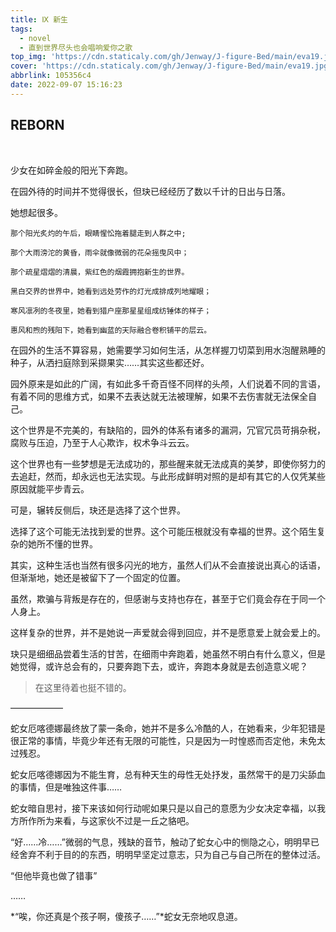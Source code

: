 ```yaml
---
title: Ⅸ 新生
tags:
  - novel
  - 直到世界尽头也会唱响爱你之歌
top_img: 'https://cdn.staticaly.com/gh/Jenway/J-figure-Bed/main/eva19.jpg'
cover: 'https://cdn.staticaly.com/gh/Jenway/J-figure-Bed/main/eva19.jpg'
abbrlink: 105356c4
date: 2022-09-07 15:16:23
---
```

REBORN
---

<meting-js
    server="netease"
    type="song"
    autoplay="true"
    id="25704085">  
</meting-js>

少女在如碎金般的阳光下奔跑。

在园外待的时间并不觉得很长，但玦已经经历了数以千计的日出与日落。

她想起很多。

	那个阳光炙灼的午后，眼睛惺忪拖着腿走到人群之中;

	那个大雨滂沱的黄昏，雨伞就像微弱的花朵摇曳风中；

	那个疏星熠熠的清晨，紫红色的烟霞拥抱新生的世界。

	黑白交界的世界中，她看到远处劳作的灯光成排成列地耀眼；

	寒风凛冽的冬夜里，她看到猎户座那星星组成纺锤体的样子；

	惠风和煦的残阳下，她看到幽蓝的天际融合卷积铺平的层云。

在园外的生活不算容易，她需要学习如何生活，从怎样握刀切菜到用水泡醒熟睡的种子，从洒扫庭除到采撷果实……其实这些都还好。

园外原来是如此的广阔，有如此多千奇百怪不同样的头颅，人们说着不同的言语，有着不同的思维方式，如果不去表达就无法被理解，如果不去伤害就无法保全自己。

这个世界是不完美的，有缺陷的，园外的体系有诸多的漏洞，冗官冗员苛捐杂税，腐败与压迫，乃至于人心欺诈，权术争斗云云。

这个世界也有一些梦想是无法成功的，那些醒来就无法成真的美梦，即使你努力的去追赶，然而，却永远也无法实现。与此形成鲜明对照的是却有其它的人仅凭某些原因就能平步青云。

可是，辗转反侧后，玦还是选择了这个世界。

选择了这个可能无法找到爱的世界。这个可能压根就没有幸福的世界。这个陌生复杂的她所不懂的世界。

其实，这种生活也当然有很多闪光的地方，虽然人们从不会直接说出真心的话语，但渐渐地，她还是被留下了一个固定的位置。

虽然，欺骗与背叛是存在的，但感谢与支持也存在，甚至于它们竟会存在于同一个人身上。

这样复杂的世界，并不是她说一声爱就会得到回应，并不是愿意爱上就会爱上的。

玦只是细细品尝着生活的甘苦，在细雨中奔跑着，她虽然不明白有什么意义，但是她觉得，或许总会有的，只要奔跑下去，或许，奔跑本身就是去创造意义呢？

>在这里待着也挺不错的。

——————

蛇女厄喀德娜最终放了蒙一条命，她并不是多么冷酷的人，在她看来，少年犯错是很正常的事情，毕竟少年还有无限的可能性，只是因为一时惶惑而否定他，未免太过残忍。

蛇女厄喀德娜因为不能生育，总有种天生的母性无处抒发，虽然常干的是刀尖舔血的事情，但是唯独这件事……

蛇女暗自思衬，接下来该如何行动呢如果只是以自己的意愿为少女决定幸福，以我方所作所为来看，与这家伙不过是一丘之貉吧。

“好……冷……”微弱的气息，残缺的音节，触动了蛇女心中的恻隐之心，明明早已经舍弃不利于目的的东西，明明早坚定过意志，只为自己与自己所在的整体过活。

“但他毕竟也做了错事”

……

*“唉，你还真是个孩子啊，傻孩子……”*蛇女无奈地叹息道。


<meting-js
    server="netease"
    type="song"
    id="25704085"
    fixed="true">
</meting-js>